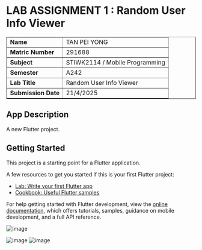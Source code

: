 # LAB ASSIGNMENT 1 : Random User Info Viewer
<table border="1">
  <tr>
    <td><strong>Name</strong></td>
    <td>TAN PEI YONG</td>
  </tr>
  <tr>
    <td><strong>Matric Number</strong></td>
    <td>291688</td>
  </tr>  
  <tr>
    <td><strong>Subject</strong></td>
    <td>STIWK2114 / Mobile Programming</td>
  </tr>  
  <tr>
    <td><strong>Semester</strong></td>
    <td>A242</td>
  </tr>  
  <tr>
    <td><strong>Lab Title</strong></td>
    <td>Random User Info Viewer</td>
  </tr>  
  <tr>
    <td><strong>Submission Date</strong></td>
    <td>21/4/2025</td>
  </tr>  
</table>

## App Description

A new Flutter project.

## Getting Started

This project is a starting point for a Flutter application.

A few resources to get you started if this is your first Flutter project:

- [Lab: Write your first Flutter app](https://docs.flutter.dev/get-started/codelab)
- [Cookbook: Useful Flutter samples](https://docs.flutter.dev/cookbook)

For help getting started with Flutter development, view the
[online documentation](https://docs.flutter.dev/), which offers tutorials,
samples, guidance on mobile development, and a full API reference.

![image](https://github.com/user-attachments/assets/c6479b8c-adf2-4acc-a1d7-8ea0aad26650)

![image](https://github.com/user-attachments/assets/f6a55878-fa59-4c4d-ad64-51ca53710901)
![image](https://github.com/user-attachments/assets/a61c0f6a-c68f-4d32-ad38-48eb195a5eb3)
